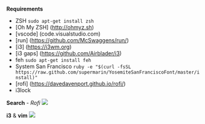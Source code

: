 __Requirements__

- ZSH `sudo apt-get install zsh`
- [Oh My ZSH] (http://ohmyz.sh)
- [vscode] (code.visualstudio.com)
- [run] (https://github.com/McSwaggens/run/)
- [i3] (https://i3wm.org)
- [i3 gaps] (https://github.com/Airblader/i3)
- feh `sudo apt-get install feh`
- System San Francisco `ruby -e "$(curl -fsSL https://raw.github.com/supermarin/YosemiteSanFranciscoFont/master/install)"`
- [rofi] (https://davedavenport.github.io/rofi/)
- i3lock

__Search__ - _Rofi_
<img src="https://raw.githubusercontent.com/McSwaggens/Suzi/master/Pictures/Search.png"/>

__i3__ & __vim__
<img src="https://raw.githubusercontent.com/McSwaggens/Suzi/master/Pictures/solo_editors.png"/>
